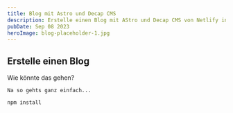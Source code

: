 ```yaml
---
title: Blog mit Astro und Decap CMS
description: Erstelle einen Blog mit AStro und Decap CMS von Netlify in wenigen Minuten
pubDate: Sep 08 2023
heroImage: blog-placeholder-1.jpg
---
```

## Erstelle einen Blog

Wie könnte das gehen?

``Na so gehts ganz einfach...``

```
npm install
```